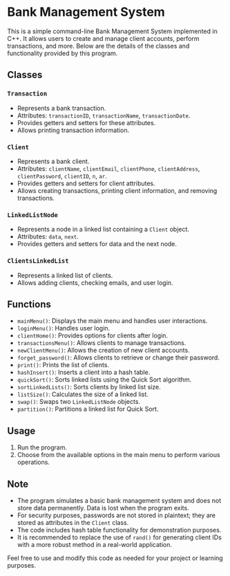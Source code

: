 # Bank Management System

This is a simple command-line Bank Management System implemented in C++. It allows users to create and manage client accounts, perform transactions, and more. Below are the details of the classes and functionality provided by this program.

## Classes

### `Transaction`
- Represents a bank transaction.
- Attributes: `transactionID`, `transactionName`, `transactionDate`.
- Provides getters and setters for these attributes.
- Allows printing transaction information.

### `Client`
- Represents a bank client.
- Attributes: `clientName`, `clientEmail`, `clientPhone`, `clientAddress`, `clientPassword`, `clientID`, `n`, `ar`.
- Provides getters and setters for client attributes.
- Allows creating transactions, printing client information, and removing transactions.

### `LinkedListNode`
- Represents a node in a linked list containing a `Client` object.
- Attributes: `data`, `next`.
- Provides getters and setters for data and the next node.

### `ClientsLinkedList`
- Represents a linked list of clients.
- Allows adding clients, checking emails, and user login.

## Functions

- `mainMenu()`: Displays the main menu and handles user interactions.
- `loginMenu()`: Handles user login.
- `clientHome()`: Provides options for clients after login.
- `transactionsMenu()`: Allows clients to manage transactions.
- `newClientMenu()`: Allows the creation of new client accounts.
- `forget_password()`: Allows clients to retrieve or change their password.
- `print()`: Prints the list of clients.
- `hashInsert()`: Inserts a client into a hash table.
- `quickSort()`: Sorts linked lists using the Quick Sort algorithm.
- `sortLinkedLists()`: Sorts clients by linked list size.
- `listSize()`: Calculates the size of a linked list.
- `swap()`: Swaps two `LinkedListNode` objects.
- `partition()`: Partitions a linked list for Quick Sort.

## Usage

1. Run the program.
2. Choose from the available options in the main menu to perform various operations.

## Note

- The program simulates a basic bank management system and does not store data permanently. Data is lost when the program exits.
- For security purposes, passwords are not stored in plaintext; they are stored as attributes in the `Client` class.
- The code includes hash table functionality for demonstration purposes.
- It is recommended to replace the use of `rand()` for generating client IDs with a more robust method in a real-world application.

Feel free to use and modify this code as needed for your project or learning purposes.
